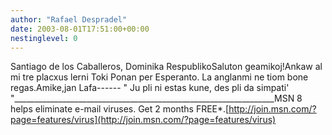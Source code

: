 ```yaml
---
author: "Rafael Despradel"
date: 2003-08-01T17:51:00+00:00
nestinglevel: 0
---
```

Santiago de los Caballeros, Dominika RespublikoSaluton geamikoj!Ankaw al mi tre placxus lerni Toki Ponan per Esperanto. La anglanmi ne tiom bone regas.Amike,jan Lafa------
" Ju pli ni estas kune, des pli da simpati' "\_\_\_\_\_\_\_\_\_\_\_\_\_\_\_\_\_\_\_\_\_\_\_\_\_\_\_\_\_\_\_\_\_\_\_\_\_\_\_\_\_\_\_\_\_\_\_\_\_\_\_\_\_\_\_\_\_\_\_\_\_\_\_\_\_MSN 8 helps eliminate e-mail viruses. Get 2 months FREE\*.[http://join.msn.com/?page=features/virus](http://join.msn.com/?page=features/virus)